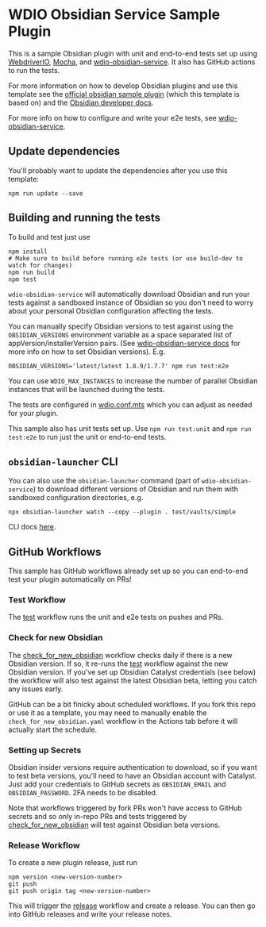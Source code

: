 <!-- [![Test](https://github.com/ORG/REPO/actions/workflows/test.yaml/badge.svg?branch=main)](https://github.com/ORG/REPO/actions/workflows/test.yaml) -->
# WDIO Obsidian Service Sample Plugin

This is a sample Obsidian plugin with unit and end-to-end tests set up using [WebdriverIO](https://webdriver.io/), [Mocha](https://mochajs.org), and [wdio-obsidian-service](https://jesse-r-s-hines.github.io/wdio-obsidian-service/wdio-obsidian-service/README.html). It also has GitHub actions to run the tests.

For more information on how to develop Obsidian plugins and use this template see the [official obsidian sample plugin](https://github.com/obsidianmd/obsidian-sample-plugin) (which this template is based on) and the [Obsidian developer docs](https://docs.obsidian.md/Home).

For more info on how to configure and write your e2e tests, see [wdio-obsidian-service](https://jesse-r-s-hines.github.io/wdio-obsidian-service/wdio-obsidian-service/README.html).

## Update dependencies
You'll probably want to update the dependencies after you use this template:
```shell
npm run update --save
```

## Building and running the tests
To build and test just use
```shell
npm install
# Make sure to build before running e2e tests (or use build-dev to watch for changes)
npm run build
npm test
```

`wdio-obsidian-service` will automatically download Obsidian and run your tests against a sandboxed instance of Obsidian so you don't need to worry about your personal Obsidian configuration affecting the tests.

You can manually specify Obsidian versions to test against using the `OBSIDIAN_VERSIONS` environment variable as a space separated list of appVersion/installerVersion pairs. (See [wdio-obsidian-service docs](https://jesse-r-s-hines.github.io/wdio-obsidian-service/wdio-obsidian-service/README.html#obsidian-app-vs-installer-versions) for more info on how to set Obsidian versions). E.g.
```shell
OBSIDIAN_VERSIONS='latest/latest 1.8.9/1.7.7' npm run test:e2e
```

You can use `WDIO_MAX_INSTANCES` to increase the number of parallel Obsidian instances that will be launched during the tests.

The tests are configured in [wdio.conf.mts](./wdio.conf.mts) which you can adjust as needed for your plugin.

This sample also has unit tests set up. Use `npm run test:unit` and `npm run test:e2e` to run just the unit or end-to-end tests.

## `obsidian-launcher` CLI
You can also use the `obsidian-launcher` command (part of `wdio-obsidian-service`) to download different versions of Obsidian and run them with sandboxed configuration directories, e.g.
```shell
npx obsidian-launcher watch --copy --plugin . test/vaults/simple
```
CLI docs [here](https://jesse-r-s-hines.github.io/wdio-obsidian-service/obsidian-launcher/README.html#cli).

## GitHub Workflows
This sample has GitHub workflows already set up so you can end-to-end test your plugin automatically on PRs!

### Test Workflow
The [test](./.github/workflows/test.yaml) workflow runs the unit and e2e tests on pushes and PRs.

### Check for new Obsidian
The [check_for_new_obsidian](./.github/workflows/check_for_new_obsidian.yaml) workflow checks daily if there is a new Obsidian version. If so, it re-runs the [test](./.github/workflows/test.yaml) workflow against the new Obsidian version. If you've set up Obsidian Catalyst credentials (see below) the workflow will also test against the latest Obsidian beta, letting you catch any issues early.

GitHub can be a bit finicky about scheduled workflows. If you fork this repo or use it as a template, you may need to manually enable the `check_for_new_obsidian.yaml` workflow in the Actions tab before it will actually start the schedule.

### Setting up Secrets
Obsidian insider versions require authentication to download, so if you want to test beta versions, you'll need to have an Obsidian account with Catalyst. Just add your credentials to GitHub secrets as `OBSIDIAN_EMAIL` and `OBSIDIAN_PASSWORD`. 2FA needs to be disabled.

Note that workflows triggered by fork PRs won't have access to GitHub secrets and so only in-repo PRs and tests triggered by [check_for_new_obsidian](./.github/workflows/check_for_new_obsidian.yaml) will test against Obsidian beta versions.

### Release Workflow
To create a new plugin release, just run
```
npm version <new-version-number>
git push
git push origin tag <new-version-number>
```
This will trigger the [release](./.github/workflows/release.yaml) workflow and create a release. You can then go into GitHub releases and write your release notes.
